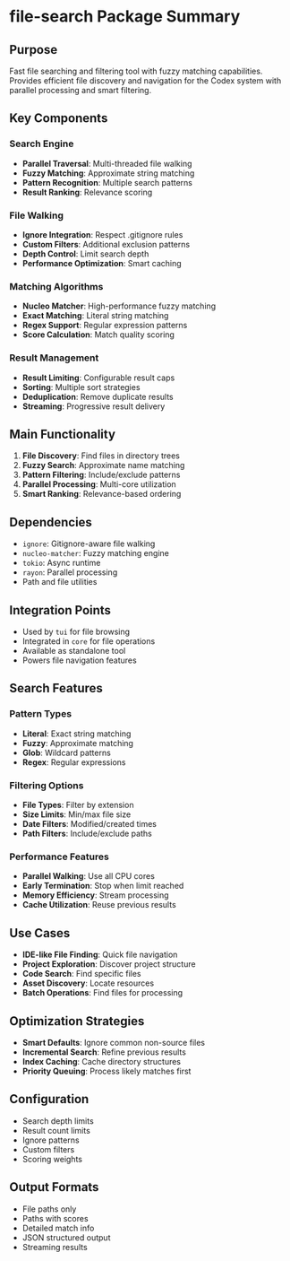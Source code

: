 # file-search Package Summary

## Purpose
Fast file searching and filtering tool with fuzzy matching capabilities. Provides efficient file discovery and navigation for the Codex system with parallel processing and smart filtering.

## Key Components

### Search Engine
- **Parallel Traversal**: Multi-threaded file walking
- **Fuzzy Matching**: Approximate string matching
- **Pattern Recognition**: Multiple search patterns
- **Result Ranking**: Relevance scoring

### File Walking
- **Ignore Integration**: Respect .gitignore rules
- **Custom Filters**: Additional exclusion patterns
- **Depth Control**: Limit search depth
- **Performance Optimization**: Smart caching

### Matching Algorithms
- **Nucleo Matcher**: High-performance fuzzy matching
- **Exact Matching**: Literal string matching
- **Regex Support**: Regular expression patterns
- **Score Calculation**: Match quality scoring

### Result Management
- **Result Limiting**: Configurable result caps
- **Sorting**: Multiple sort strategies
- **Deduplication**: Remove duplicate results
- **Streaming**: Progressive result delivery

## Main Functionality
1. **File Discovery**: Find files in directory trees
2. **Fuzzy Search**: Approximate name matching
3. **Pattern Filtering**: Include/exclude patterns
4. **Parallel Processing**: Multi-core utilization
5. **Smart Ranking**: Relevance-based ordering

## Dependencies
- `ignore`: Gitignore-aware file walking
- `nucleo-matcher`: Fuzzy matching engine
- `tokio`: Async runtime
- `rayon`: Parallel processing
- Path and file utilities

## Integration Points
- Used by `tui` for file browsing
- Integrated in `core` for file operations
- Available as standalone tool
- Powers file navigation features

## Search Features

### Pattern Types
- **Literal**: Exact string matching
- **Fuzzy**: Approximate matching
- **Glob**: Wildcard patterns
- **Regex**: Regular expressions

### Filtering Options
- **File Types**: Filter by extension
- **Size Limits**: Min/max file size
- **Date Filters**: Modified/created times
- **Path Filters**: Include/exclude paths

### Performance Features
- **Parallel Walking**: Use all CPU cores
- **Early Termination**: Stop when limit reached
- **Memory Efficiency**: Stream processing
- **Cache Utilization**: Reuse previous results

## Use Cases
- **IDE-like File Finding**: Quick file navigation
- **Project Exploration**: Discover project structure
- **Code Search**: Find specific files
- **Asset Discovery**: Locate resources
- **Batch Operations**: Find files for processing

## Optimization Strategies
- **Smart Defaults**: Ignore common non-source files
- **Incremental Search**: Refine previous results
- **Index Caching**: Cache directory structures
- **Priority Queuing**: Process likely matches first

## Configuration
- Search depth limits
- Result count limits
- Ignore patterns
- Custom filters
- Scoring weights

## Output Formats
- File paths only
- Paths with scores
- Detailed match info
- JSON structured output
- Streaming results